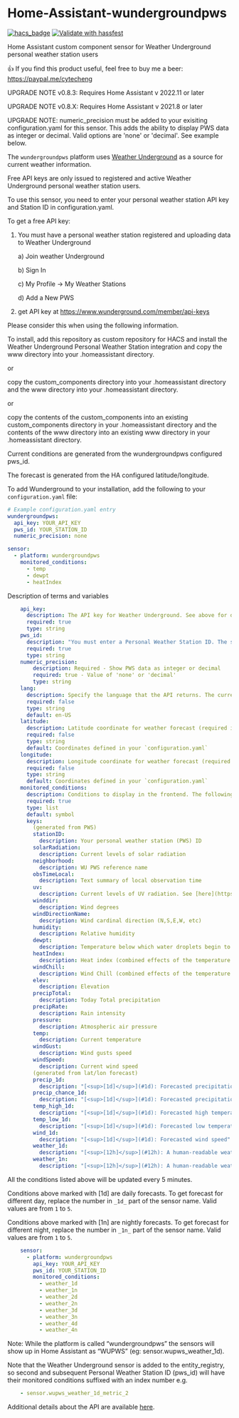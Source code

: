 # Home-Assistant-wundergroundpws
[![hacs_badge](https://img.shields.io/badge/HACS-Custom-orange.svg?style=for-the-badge)](https://github.com/custom-components/hacs)
[![Validate with hassfest](https://github.com/cytech/Home-Assistant-wundergroundpws/actions/workflows/hassfest.yaml/badge.svg)](https://github.com/cytech/Home-Assistant-wundergroundpws/actions/workflows/hassfest.yaml)

Home Assistant custom component sensor for Weather Underground personal weather station users

:+1: If you find this product useful, feel free to buy me a beer: https://paypal.me/cytecheng

UPGRADE NOTE v0.8.3: Requires Home Assistant v 2022.11 or later

UPGRADE NOTE v0.8.X: Requires Home Assistant v 2021.8 or later  

UPGRADE NOTE: numeric_precision must be added to your exisiting configuration.yaml for this sensor.
This adds the ability to display PWS data as integer or decimal. Valid options are 'none' or 'decimal'.
See example below.


The `wundergroundpws` platform uses [Weather Underground](http://www.wunderground.com) as a source for current weather information.

<p class='note warning'>
Free API keys are only issued to registered and active Weather Underground personal weather station users.

To use this sensor, you need to enter your personal weather station API key and Station ID in configuration.yaml.

To get a free API key:
1) You must have a personal weather station registered and uploading data to Weather Underground
    
    a) Join weather Underground
    
    b) Sign In
    
    c) My Profile -> My Weather Stations
    
    d) Add a New PWS
2) get API key at  https://www.wunderground.com/member/api-keys

Please consider this when using the following information.

To install, add this repository as custom repository for HACS and install the Weather Underground Personal Weather Station integration and copy the www directory into your .homeassistant directory.

or 

copy the custom_components directory into your .homeassistant directory
and the www directory into your .homeassistant directory.

or

copy the contents of the custom_components into an existing custom_components directory in your .homeassistant directory
and the contents of the www directory into an existing www directory in your .homeassistant directory.

Current conditions are generated from the wundergroundpws configured pws_id.

The forecast is generated from the HA configured latitude/longitude.
</p>


To add Wunderground to your installation, add the following to your `configuration.yaml` file:

```yaml
# Example configuration.yaml entry
wundergroundpws:
  api_key: YOUR_API_KEY
  pws_id: YOUR_STATION_ID
  numeric_precision: none

sensor:
  - platform: wundergroundpws
    monitored_conditions:
      - temp
      - dewpt
      - heatIndex
```        
Description of terms and variables
```yaml
    api_key:
      description: The API key for Weather Underground. See above for details.
      required: true
      type: string
    pws_id:
      description: "You must enter a Personal Weather Station ID. The station id will be used to display current weather conditions."
      required: true
      type: string
    numeric_precision:
        description: Required - Show PWS data as integer or decimal
        required: true - Value of 'none' or 'decimal'
        type: string
    lang:
      description: Specify the language that the API returns. The current list of all Wunderground language codes is available  at https://docs.google.com/document/d/13HTLgJDpsb39deFzk_YCQ5GoGoZCO_cRYzIxbwvgJLI/edit#). If not specified, it defaults to English (en-US).
      required: false
      type: string
      default: en-US
    latitude:
      description: Latitude coordinate for weather forecast (required if **longitude** is specified).
      required: false
      type: string
      default: Coordinates defined in your `configuration.yaml`
    longitude:
      description: Longitude coordinate for weather forecast (required if **latitude** is specified).
      required: false
      type: string
      default: Coordinates defined in your `configuration.yaml`
    monitored_conditions:
      description: Conditions to display in the frontend. The following conditions can be monitored.
      required: true
      type: list
      default: symbol
      keys:
        (generated from PWS)
        stationID:
          description: Your personal weather station (PWS) ID
        solarRadiation:
          description: Current levels of solar radiation
        neighborhood:
          description: WU PWS reference name
        obsTimeLocal:
          description: Text summary of local observation time
        uv:
          description: Current levels of UV radiation. See [here](https://www.wunderground.com/resources/health/uvindex.asp) for explanation.
        winddir:
          description: Wind degrees
        windDirectionName:
          description: Wind cardinal direction (N,S,E,W, etc)
        humidity:
          description: Relative humidity                  
        dewpt:
          description: Temperature below which water droplets begin to condense and dew can form
        heatIndex:
          description: Heat index (combined effects of the temperature and humidity of the air)
        windChill:
          description: Wind Chill (combined effects of the temperature and wind)      
        elev:
          description: Elevation
        precipTotal:
          description: Today Total precipitation
        precipRate:
          description: Rain intensity
        pressure:
          description: Atmospheric air pressure
        temp:
          description: Current temperature
        windGust:
          description: Wind gusts speed
        windSpeed:
          description: Current wind speed
        (generated from lat/lon forecast)        
        precip_1d:
          description: "[<sup>[1d]</sup>](#1d): Forecasted precipitation intensity"
        precip_chance_1d:
          description: "[<sup>[1d]</sup>](#1d): Forecasted precipitation probability in %"      
        temp_high_1d:
          description: "[<sup>[1d]</sup>](#1d): Forecasted high temperature"
        temp_low_1d:
          description: "[<sup>[1d]</sup>](#1d): Forecasted low temperature"
        wind_1d:
          description: "[<sup>[1d]</sup>](#1d): Forecasted wind speed"
        weather_1d:
          description: "[<sup>[12h]</sup>](#12h): A human-readable weather forecast of Day"
        weather_1n:
          description: "[<sup>[12h]</sup>](#12h): A human-readable weather forecast of Night"      
```

All the conditions listed above will be updated every 5 minutes.

Conditions above marked with <a name="1d">[1d]</a> are daily forecasts. To get forecast for different day, replace the number
in `_1d_` part of the sensor name. Valid values are from `1` to `5`.

Conditions above marked with <a name="1n">[1n]</a> are nightly forecasts. To get forecast for different night, replace the number
in `_1n_` part of the sensor name. Valid values are from `1` to `5`.

```yaml
    sensor:
      - platform: wundergroundpws
        api_key: YOUR_API_KEY
        pws_id: YOUR_STATION_ID
        monitored_conditions:
          - weather_1d
          - weather_1n
          - weather_2d
          - weather_2n
          - weather_3d
          - weather_3n
          - weather_4d
          - weather_4n
```
<p class='note warning'>
Note: While the platform is called “wundergroundpws” the sensors will show up in Home Assistant as “WUPWS” (eg: sensor.wupws_weather_1d).
</p>

Note that the Weather Underground sensor is added to the entity_registry, so second and subsequent Personal Weather Station ID (pws_id) will have their monitored conditions suffixed with an index number e.g.

```yaml
    - sensor.wupws_weather_1d_metric_2
```
Additional details about the API are available [here](https://docs.google.com/document/d/1eKCnKXI9xnoMGRRzOL1xPCBihNV2rOet08qpE_gArAY/edit).
